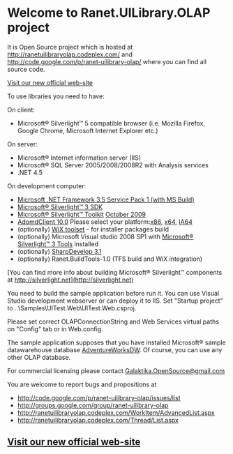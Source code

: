 # Welcome to Ranet.UILibrary.OLAP project #

It is Open Source project which is hosted at
http://ranetuilibraryolap.codeplex.com/
and
http://code.google.com/p/ranet-uilibrary-olap/
where you can find all source code.

[Visit  our new official web-site](http://silverlight.galantis.com/)


To use libraries you need to have:

On client:
  * Microsoft® Silverlight™ 5 compatible browser (i.e. Mozilla Firefox, Google Chrome, Microsoft Internet Explorer etc.)

On server:
  * Microsoft® Internet information server (IIS)
  * Microsoft® SQL Server 2005/2008/2008R2 with Analysis services
  * .NET 4.5

On development computer:
  * [Microsoft .NET Framework 3.5 Service Pack 1 (with MS Build)](http://www.microsoft.com/downloads/details.aspx?displaylang=en&FamilyID=ab99342f-5d1a-413d-8319-81da479ab0d7)
  * [Microsoft® Silverlight™ 3 SDK](http://www.microsoft.com/downloads/details.aspx?familyid=1EA49236-0DE7-41B1-81C8-A126FF39975B&displaylang=en)
  * [Microsoft® Silverlight™ Toolkit](http://www.codeplex.com/Silverlight) [October 2009](http://silverlight.codeplex.com/Release/ProjectReleases.aspx?ReleaseId=30514)
  * [AdomdClient 10.0](http://www.microsoft.com/downloads/details.aspx?familyid=228de03f-3b5a-428a-923f-58a033d316e1&displaylang=en) Please select your platform:[x86](http://go.microsoft.com/fwlink/?LinkId=130651&clcid=0x409), [x64](http://go.microsoft.com/fwlink/?LinkId=130652&clcid=0x409), [IA64](http://go.microsoft.com/fwlink/?LinkId=130653&clcid=0x409)
  * (optionally) [WiX toolset](http://wix.sourceforge.net/) - for installer packages build
  * (optionally) Microsoft Visual studio 2008 SP1 with [Microsoft® Silverlight™ 3 Tools](https://www.microsoft.com/downloads/details.aspx?familyid=9442B0F2-7465-417A-88F3-5E7B5409E9DD&displaylang=en) installed
  * (optionally) [SharpDevelop 3.1](http://www.icsharpcode.net/OpenSource/SD/Download/)
  * (optionally) Ranet.BuildTools-1.0 (TFS build and WiX integration)

[You can find more info about building Microsoft® Silverlight™ components at http://silverlight.net](http://silverlight.net)

You need to build the sample application before run it.
You can use Visual Studio development webserver or can deploy it to IIS.
Set "Startup project" to ..\Samples\UITest.Web\UITest.Web.csproj.

Please set correct OLAPConnectionString and Web Services virtual paths on "Config" tab or in Web.config.

The sample application supposes that you have installed Microsoft® sample datawarehouse database [AdventureWorksDW](http://msftdbprodsamples.codeplex.com/).
Of course, you can use any other OLAP database.

For commercial licensing please contact [Galaktika.OpenSource@gmail.com](mailto:Galaktika.OpenSource@gmail.com)

You are welcome to report bugs and propositions at
  * http://code.google.com/p/ranet-uilibrary-olap/issues/list
  * http://groups.google.com/group/ranet-uilibrary-olap
  * http://ranetuilibraryolap.codeplex.com/WorkItem/AdvancedList.aspx
  * http://ranetuilibraryolap.codeplex.com/Thread/List.aspx

## [Visit  our new official web-site](http://silverlight.galantis.com/) ##
